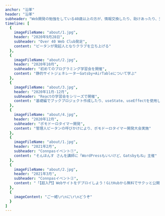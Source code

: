```yaml
---
anchor: "沿革"
header: "沿革"
subheader: "Web開発の勉強をしている40歳以上の方が、情報交換したり、助けあったり、交流を深めたりするためのオンラインコミュニティ"
timeline: [
  {
    imageFileName: "about/1.jpg",
    header: "2020年9月28日",
    subheader: "Over 40 Web Club発足",
    content: "ピータンが発起人となりクラブを立ち上げる"
  },
  {
    imageFileName: "about/2.jpg",
    header: "2020年10月",
    subheader: "初めてのプログラミング学習会を開催",
    content: "静的サイトジェネレーターGatsby+AirTableについて学ぶ"
  },
  {
    imageFileName: "about/3.jpg",
    header: "2020年11月-12月",
    subheader: "Reactの学習会をシリーズで開催",
    content: "基礎編でブックプロジェクト作成したり、useState、useEffectを使用したプロジェクトを作成しました"
  },
  {
    imageFileName: "about/4.jpg",
    header: "2020年12月",
    subheader: "ポモドーロタイマー開発",
    content: "管理人ピータンの呼びかけにより、ポモドーロタイマー開発大会実施"
  },
  {
    imageFileName: "about/1.jpg",
    header: "2021年2月",
    subheader: "Connpasイベント①",
    content: "そんほんす さんを講師に「WordPressもいいけど、Gatsbyもね」主催"
  },
  {
    imageFileName: "about/2.jpg",
    header: "2021年3月",
    subheader: "Connpasイベント②",
    content: "「【超入門】Webサイトをデプロイしよう！GitHubから無料でサクッと公開」主催"
  },
  {
    imageContent: "ご一緒\r\nに\r\nどうぞ"
  }
]
---
```


